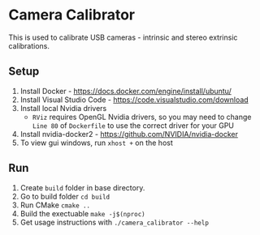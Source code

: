 # Camera Calibrator
This is used to calibrate USB cameras - intrinsic and stereo extrinsic calibrations.

## Setup
1. Install Docker - https://docs.docker.com/engine/install/ubuntu/
1. Install Visual Studio Code - https://code.visualstudio.com/download
1. Install local Nvidia drivers
    * `RViz` requires OpenGL Nvidia drivers, so you may need to change `Line 80` of `Dockerfile` to use the correct driver for your GPU
1. Install nvidia-docker2 - https://github.com/NVIDIA/nvidia-docker
1. To view gui windows, run `xhost +` on the host

## Run
1. Create `build` folder in base directory.
1. Go to build folder `cd build`
1. Run CMake `cmake ..`
1. Build the exectuable `make -j$(nproc)`
1. Get usage instructions with `./camera_calibrator --help`
